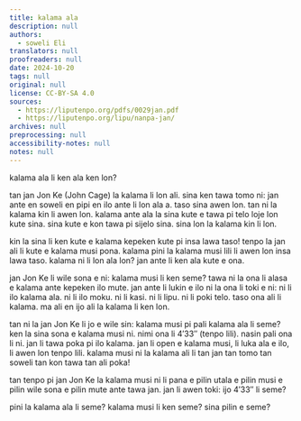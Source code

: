 ```yaml
---
title: kalama ala
description: null
authors:
  - soweli Eli
translators: null
proofreaders: null
date: 2024-10-20
tags: null
original: null
license: CC-BY-SA 4.0
sources:
  - https://liputenpo.org/pdfs/0029jan.pdf
  - https://liputenpo.org/lipu/nanpa-jan/
archives: null
preprocessing: null
accessibility-notes: null
notes: null
---
```


kalama ala li ken ala ken lon?

tan jan Jon Ke (John Cage) la kalama li lon ali. sina ken tawa tomo ni: jan ante en soweli en pipi en ilo ante li lon ala a. taso sina awen lon. tan ni la kalama kin li awen lon. kalama ante ala la sina kute e tawa pi telo loje lon kute sina. sina kute e kon tawa pi sijelo sina. sina lon la kalama kin li lon.

kin la sina li ken kute e kalama kepeken kute pi insa lawa taso! tenpo la jan ali li kute e kalama musi pona. kalama pini la kalama musi lili li awen lon insa lawa taso. kalama ni li lon ala lon? jan ante li ken ala kute e ona.

jan Jon Ke li wile sona e ni: kalama musi li ken seme? tawa ni la ona li alasa e kalama ante kepeken ilo mute. jan ante li lukin e ilo ni la ona li toki e ni: ni li ilo kalama ala. ni li ilo moku. ni li kasi. ni li lipu. ni li poki telo. taso ona ali li kalama. ma ali en ijo ali la kalama li ken lon.

tan ni la jan Jon Ke li jo e wile sin: kalama musi pi pali kalama ala li seme? ken la sina sona e kalama musi ni. nimi ona li 4′33″ (tenpo lili). nasin pali ona li ni. jan li tawa poka pi ilo kalama. jan li open e kalama musi, li luka ala e ilo, li awen lon tenpo lili. kalama musi ni la kalama ali li tan jan tan tomo tan soweli tan kon tawa tan ali poka!

tan tenpo pi jan Jon Ke la kalama musi ni li pana e pilin utala e pilin musi e pilin wile sona e pilin mute ante tawa jan. jan li awen toki: ijo 4′33″ li seme?

pini la kalama ala li seme? kalama musi li ken seme? sina pilin e seme?